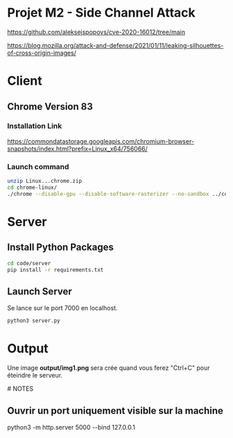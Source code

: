 # Projet M2 - Side Channel Attack

https://github.com/aleksejspopovs/cve-2020-16012/tree/main

https://blog.mozilla.org/attack-and-defense/2021/01/11/leaking-silhouettes-of-cross-origin-images/

# Client

## Chrome Version 83

### Installation Link
https://commondatastorage.googleapis.com/chromium-browser-snapshots/index.html?prefix=Linux_x64/756066/

### Launch command
```bash
unzip Linux...chrome.zip
cd chrome-linux/
./chrome --disable-gpu --disable-software-rasterizer --no-sandbox ../code/client/exploit.html
```

# Server

## Install Python Packages
```bash
cd code/server
pip install -r requirements.txt
```

## Launch Server
Se lance sur le port 7000 en localhost.
```bash
python3 server.py
```

# Output
Une image **output/img1.png** sera crée quand vous ferez "Ctrl+C" pour éteindre le serveur.

# NOTES

## Ouvrir un port uniquement visible sur la machine
python3 -m http.server 5000 --bind 127.0.0.1
